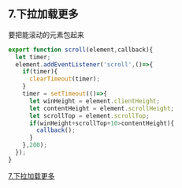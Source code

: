 ## 7.下拉加载更多
要把能滚动的元素包起来

```javascript
export function scroll(element,callback){
  let timer;
  element.addEventListener('scroll',()=>{
    if(timer){
      clearTimeout(timer);
    }
    timer = setTimeout(()=>{
      let winHeight = element.clientHeight;
      let contentHeight = element.scrollHeight;
      let scrollTop = element.scrollTop;
      if(winHeight+scrollTop+10>contentHeight){
        callback();
      }
    },200);
  });
}
```
[7.下拉加载更多](https://github.com/zhufengnodejs/zfpxapp/commit/7dff76b933e2bf4e5662dae2bbcf8ae70487d282)